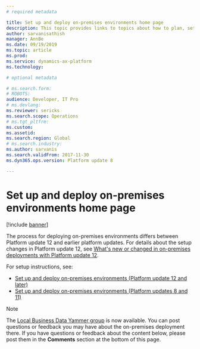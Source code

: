 ```yaml
---
# required metadata

title: Set up and deploy on-premises environments home page
description: This topic provides links to topics about how to plan, set up, and deploy an on-premises environment.
author: sarvanisathish
manager: AnnBe
ms.date: 09/19/2019
ms.topic: article
ms.prod: 
ms.service: dynamics-ax-platform
ms.technology: 

# optional metadata

# ms.search.form: 
# ROBOTS: 
audience: Developer, IT Pro
# ms.devlang: 
ms.reviewer: sericks
ms.search.scope: Operations
# ms.tgt_pltfrm: 
ms.custom: 
ms.assetid: 
ms.search.region: Global
# ms.search.industry: 
ms.author: sarvanis
ms.search.validFrom: 2017-11-30 
ms.dyn365.ops.version: Platform update 8

---
```


# Set up and deploy on-premises environments home page

[!include [banner](../includes/banner.md)]

The process for deploying on-premises environments differs between Platform update 12 and earlier platform updates. For details about the setup changes in Platform update 12, see [What's new or changed in on-premises deployments with Platform update 12](../../fin-and-ops/get-started/whats-new-LBD-PU12-App72.md). 

For setup instructions, see: 
- [Set up and deploy on-premises environments (Platform update 12 and later)](setup-deploy-on-premises-pu12.md)
- [Set up and deploy on-premises environments (Platform updates 8 and 11)](setup-deploy-on-premises-pu8-pu11.md)


> [!NOTE]
> The [Local Business Data Yammer group](https://www.yammer.com/dynamicsaxfeedbackprograms/#/threads/inGroup?type=in_group&feedId=13595809&view=all) is now available. You can post questions or feedback you may have about the on-premises deployment there.
> If you have questions or feedback about the content below, please post them in the **Comments** section at the bottom of this page.
